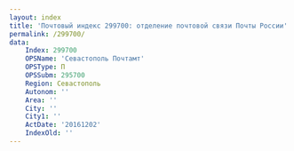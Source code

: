 ```yaml
---
layout: index
title: 'Почтовый индекс 299700: отделение почтовой связи Почты России'
permalink: /299700/
data:
    Index: 299700
    OPSName: 'Севастополь Почтамт'
    OPSType: П
    OPSSubm: 295700
    Region: Севастополь
    Autonom: ''
    Area: ''
    City: ''
    City1: ''
    ActDate: '20161202'
    IndexOld: ''
---
```

